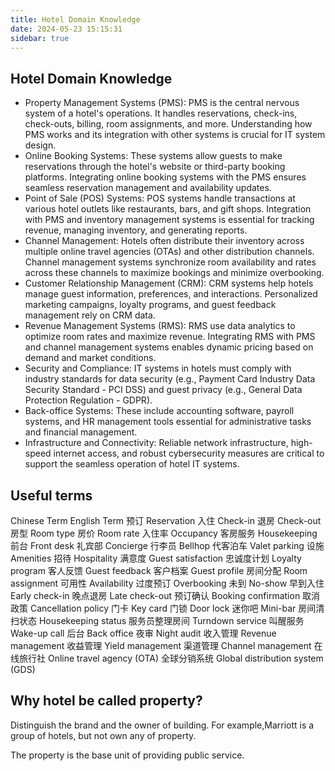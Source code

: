 ```yaml
---
title: Hotel Domain Knowledge
date: 2024-05-23 15:15:31
sidebar: true
---
```


## Hotel Domain Knowledge

- Property Management Systems (PMS): PMS is the central nervous system of a hotel's operations. It handles reservations, check-ins, check-outs, billing, room assignments, and more. Understanding how PMS works and its integration with other systems is crucial for IT system design.
- Online Booking Systems: These systems allow guests to make reservations through the hotel's website or third-party booking platforms. Integrating online booking systems with the PMS ensures seamless reservation management and availability updates.
- Point of Sale (POS) Systems: POS systems handle transactions at various hotel outlets like restaurants, bars, and gift shops. Integration with PMS and inventory management systems is essential for tracking revenue, managing inventory, and generating reports.
- Channel Management: Hotels often distribute their inventory across multiple online travel agencies (OTAs) and other distribution channels. Channel management systems synchronize room availability and rates across these channels to maximize bookings and minimize overbooking.
- Customer Relationship Management (CRM): CRM systems help hotels manage guest information, preferences, and interactions. Personalized marketing campaigns, loyalty programs, and guest feedback management rely on CRM data.
- Revenue Management Systems (RMS): RMS use data analytics to optimize room rates and maximize revenue. Integrating RMS with PMS and channel management systems enables dynamic pricing based on demand and market conditions.
- Security and Compliance: IT systems in hotels must comply with industry standards for data security (e.g., Payment Card Industry Data Security Standard - PCI DSS) and guest privacy (e.g., General Data Protection Regulation - GDPR).
- Back-office Systems: These include accounting software, payroll systems, and HR management tools essential for administrative tasks and financial management.
- Infrastructure and Connectivity: Reliable network infrastructure, high-speed internet access, and robust cybersecurity measures are critical to support the seamless operation of hotel IT systems.


## Useful terms

Chinese Term	English Term
预订	Reservation
入住	Check-in
退房	Check-out
房型	Room type
房价	Room rate
入住率	Occupancy
客房服务	Housekeeping
前台	Front desk
礼宾部	Concierge
行李员	Bellhop
代客泊车	Valet parking
设施	Amenities
招待	Hospitality
满意度	Guest satisfaction
忠诚度计划	Loyalty program
客人反馈	Guest feedback
客户档案	Guest profile
房间分配	Room assignment
可用性	Availability
过度预订	Overbooking
未到	No-show
早到入住	Early check-in
晚点退房	Late check-out
预订确认	Booking confirmation
取消政策	Cancellation policy
门卡	Key card
门锁	Door lock
迷你吧	Mini-bar
房间清扫状态	Housekeeping status
服务员整理房间 Turndown service
叫醒服务	Wake-up call
后台	Back office
夜审	Night audit
收入管理	Revenue management
收益管理	Yield management
渠道管理	Channel management
在线旅行社	Online travel agency (OTA)
全球分销系统	Global distribution system (GDS)

## Why hotel be called property?

Distinguish the brand and the owner of building. For example,Marriott is a group of hotels, but not own any of property.

The property is the base unit of providing public service.




